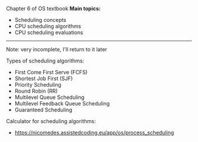 Chapter 6 of OS textbook
**Main topics:**
- Scheduling concepts
- CPU scheduling algorithms
- CPU scheduling evaluations
--------------
Note: very incomplete, I'll return to it later

Types of scheduling algorithms:
- First Come First Serve (FCFS) 
- Shortest Job First (SJF)
- Priority Scheduling
- Round Robin (RR)
- Multilevel Queue Scheduling
- Multilevel Feedback Queue Scheduling
- Guaranteed Scheduling


Calculator for scheduling algorithms:
- https://nicomedes.assistedcoding.eu/app/os/process_scheduling